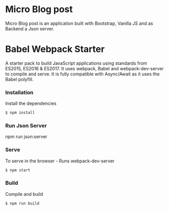 # Micro Blog post
Micro Blog post is an application built with Bootstrap, Vanilla JS and as Backend a Json server. 



# Babel Webpack Starter

A starter pack to build JavaScript applications using standards from ES2015, ES2016 & ES2017. It uses webpack, Babel and webpack-dev-server to compile and serve. It is fully compatible with Async/Await as it uses the Babel polyfill.


### Installation

Install the dependencies

```sh
$ npm install
```
### Run Json Server
npm run json:server

### Serve
To serve in the browser  - Runs webpack-dev-server

```sh
$ npm start
```

### Build
Compile and build

```sh
$ npm run build
```

